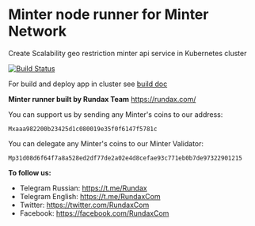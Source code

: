 # Minter node runner for Minter Network
<p>
Create Scalability geo restriction minter api service in Kubernetes cluster

[![Build Status][build-status]][build-status-url]

For build and deploy app in cluster see [build doc](.pipelines/) 

 **Minter runner built by Rundax Team**
 https://rundax.com/

 You can support us by sending any Minter's coins to our address:

 `Mxaaa982200b23425d1c080019e35f0f6147f5781c`


You can delegate any Minter's coins to our Minter Validator:

`Mp31d08d6f64f7a8a528ed2df77de2a02e4d8cefae93c771eb0b7de97322901215`

**To follow us:**

- Telegram Russian: https://t.me/Rundax
- Telegram English: https://t.me/RundaxCom
- Twitter: https://twitter.com/RundaxCom
- Facebook: https://facebook.com/RundaxCom

[build-status]: https://travis-ci.org/rundax/minter-runner.svg?branch=master
[build-status-url]: https://travis-ci.org/rundax/minter-runner
